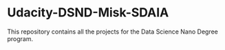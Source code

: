 # Udacity-DSND-Misk-SDAIA
This repository contains all the projects for the Data Science Nano Degree program.
